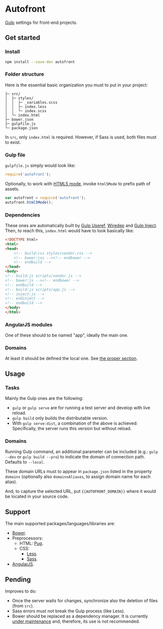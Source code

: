 # Autofront

[Gulp](https://gulpjs.com) settings for front-end projects.

## Get started

### Install

```sh
npm install --save-dev autofront
```

### Folder structure

Here is the essential basic organization you must to put in your project:

```text
├─ src/
│  ├─ styles/
│  │  ├─ _variables.scss
│  │  ├─ index.less
│  │  └─ index.scss
│  └─ index.html
├─ bower.json
├─ gulpfile.js
└─ package.json
```

In `src`, only `index.html` is required. However, if Sass is used, both files must to exist.

### Gulp file

`gulpfile.js` simply would look like:

```js
require('autofront');
```

Optionally, to work with [HTML5 mode](https://docs.angularjs.org/api/ng/provider/$locationProvider#html5Mode), invoke `html5Mode` to prefix path of assets.

```js
var autofront = require('autofront');
autofront.html5Mode();
```

### Dependencies

These ones are automatically  built by [Gulp Useref](https://www.npmjs.com/package/gulp-useref), [Wiredep](https://www.npmjs.com/package/wiredep) and [Gulp Inject](https://www.npmjs.com/package/gulp-inject). Then, to reach this, `index.html` would have to look basically like:

```html
<!DOCTYPE html>
<html>
<head>
	<!-- build:css styles/vendor.css -->
	<!-- bower:css --><!-- endbower -->
	<!-- endbuild -->
</head>
<body>
<!-- build:js scripts/vendor.js -->
<!-- bower:js --><!-- endbower -->
<!-- endbuild -->
<!-- build:js scripts/app.js -->
<!-- inject:js -->
<!-- endinject -->
<!-- endbuild -->
</body>
</html>
```

### AngularJS modules

One of these should to be named "app", ideally the main one.

### Domains

At least it should be defined the local one. See [the proper section](#domains-1).

## Usage

### Tasks

Mainly the Gulp ones are the following:

* `gulp` or `gulp serve` are for running a test server and develop with live reload.
* `gulp build` only builds the distributable version.
* With `gulp serve:dist`, a combination of the above is achieved: Specifically, the server runs this version but without reload.

### Domains

Running Gulp command, an additional parameter can be included (e.g.: `gulp --dev` or `gulp build --pro`) to indicate the domain of connection path. Defaults to `--local`.

These domain URLs must to appear in `package.json` listed in the property `domains` (optionally also `domainsAliases`, to assign domain name for each alias).

And, to capture the selected URL, put `{{AUTOFRONT_DOMAIN}}` where it would be located in your source code.

## Support

The main supported packages/languages/libraries are:

* [Bower](https://bower.io).
* Preprocessors:
  * HTML: [Pug](https://pugjs.org).
  * CSS:
    * [Less](https://lesscss.org).
    * [Sass](https://sass-lang.com).
* [AngularJS](https://angularjs.org).

## Pending

Improves to do:

* Once the server waits for changes, synchronize also the deletion of files (from `src`).
* Sass errors must not break the Gulp process (like Less).
* Bower should be replaced as a dependency manager. It is currently [under maintenance](https://bower.io/blog/2017/how-to-migrate-away-from-bower/) and, therefore, its use is not recommended.